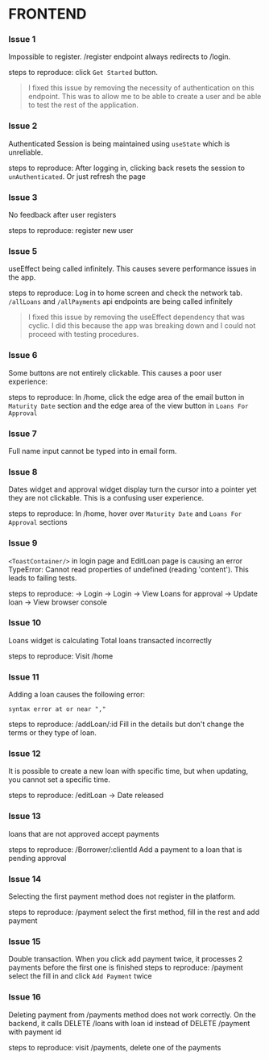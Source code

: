 # FRONTEND
### Issue 1
Impossible to register. /register endpoint always redirects to /login.

steps to reproduce:
click `Get Started` button.

> I fixed this issue by removing the necessity of authentication on this endpoint. This was to allow me to be able to create a user and be able to test the rest of the application.

### Issue 2
Authenticated Session is being maintained using `useState` which is unreliable.

steps to reproduce:
After logging in, clicking back resets the session to `unAuthenticated`. Or just refresh the page

### Issue 3
No feedback after user registers

steps to reproduce:
register new user

### Issue 5
useEffect being called infinitely. This causes severe performance issues in the app.

steps to reproduce:
Log in to home screen and check the network tab. `/allLoans` and `/allPayments` api endpoints are being called infinitely

> I fixed this issue by removing the useEffect dependency that was cyclic. I did this because the app was breaking down and I could not proceed with testing procedures.

### Issue 6
Some buttons are not entirely clickable. This causes a poor user experience:

steps to reproduce:
In /home, click the edge area of the email button in `Maturity Date` section and the edge area of the view button in `Loans For Approval`

### Issue 7
Full name input cannot be typed into in email form.

### Issue 8
Dates widget and approval widget display turn the cursor into a pointer yet they are not clickable. This is a confusing user experience.

steps to reproduce:
In /home, hover over `Maturity Date` and `Loans For Approval` sections 

### Issue 9
`<ToastContainer/>` in login page and EditLoan page is causing an error TypeError: Cannot read properties of undefined (reading 'content'). This leads to failing tests.

steps to reproduce:
-> Login
-> Login -> View Loans for approval -> Update loan -> View browser console

### Issue 10
Loans widget is calculating Total loans transacted incorrectly

steps to reproduce:
Visit /home

### Issue 11
Adding a loan causes the following error: 

```
syntax error at or near ","
```

steps to reproduce:
/addLoan/:id
Fill in the details but don't change the terms or they type of loan.

### Issue 12
It is possible to create a new loan with specific time, but when updating, you cannot set a specific time.

steps to reproduce:
/editLoan -> Date released

### Issue 13
loans that are not approved accept payments

steps to reproduce:
/Borrower/:clientId
Add a payment to a loan that is pending approval

### Issue 14
Selecting the first payment method does not register in the platform.

steps to reproduce:
/payment
select the first method, fill in the rest and add payment


### Issue 15
Double transaction. When you click add payment twice, it processes 2 payments before the first one is finished
steps to reproduce:
/payment
select the fill in and click `Add Payment` twice

### Issue 16
Deleting payment from /payments method does not work correctly. On the backend, it calls DELETE /loans with loan id instead of DELETE /payment with payment id

steps to reproduce:
visit /payments, 
delete one of the payments
